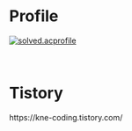 <div><h1> Profile</h1></div>

[![solved.acprofile](http://mazassumnida.wtf/api/v2/generate_badge?boj=nelove288)](https://solved.ac/nelove288)

<br/>

<div><h1>Tistory</h1></div>
https://kne-coding.tistory.com/
